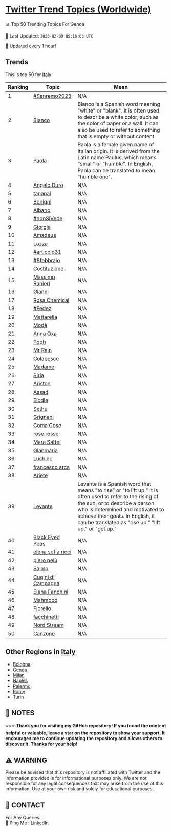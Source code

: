 [Twitter Trend Topics (Worldwide)](https://github.com/ErcinDedeoglu/Twitter-Trend-Topics)
==========


📊 Top 50 Trending Topics For Genoa

📆 Last Updated: `2023-02-09 05:16:03 UTC`

🔧 Updated every 1 hour!


## Trends

This is top 50 for [Italy](</Italy>)

| Ranking | Topic | Mean |
| ------- | ------------ | ------------ |
| 1 | [#Sanremo2023](http://twitter.com/search?q=%23Sanremo2023) | N/A |
| 2 | [Blanco](http://twitter.com/search?q=Blanco) | Blanco is a Spanish word meaning "white" or "blank". It is often used to describe a white color, such as the color of paper or a wall. It can also be used to refer to something that is empty or without content. |
| 3 | [Paola](http://twitter.com/search?q=Paola) | Paola is a female given name of Italian origin. It is derived from the Latin name Paulus, which means "small" or "humble". In English, Paola can be translated to mean "humble one". |
| 4 | [Angelo Duro](http://twitter.com/search?q=Angelo+Duro) | N/A |
| 5 | [tananai](http://twitter.com/search?q=tananai) | N/A |
| 6 | [Benigni](http://twitter.com/search?q=Benigni) | N/A |
| 7 | [Albano](http://twitter.com/search?q=Albano) | N/A |
| 8 | [#nonSiVede](http://twitter.com/search?q=%23nonSiVede) | N/A |
| 9 | [Giorgia](http://twitter.com/search?q=Giorgia) | N/A |
| 10 | [Amadeus](http://twitter.com/search?q=Amadeus) | N/A |
| 11 | [Lazza](http://twitter.com/search?q=Lazza) | N/A |
| 12 | [#articolo31](http://twitter.com/search?q=%23articolo31) | N/A |
| 13 | [#8febbraio](http://twitter.com/search?q=%238febbraio) | N/A |
| 14 | [Costituzione](http://twitter.com/search?q=Costituzione) | N/A |
| 15 | [Massimo Ranieri](http://twitter.com/search?q=Massimo+Ranieri) | N/A |
| 16 | [Gianni](http://twitter.com/search?q=Gianni) | N/A |
| 17 | [Rosa Chemical](http://twitter.com/search?q=Rosa+Chemical) | N/A |
| 18 | [#Fedez](http://twitter.com/search?q=%23Fedez) | N/A |
| 19 | [Mattarella](http://twitter.com/search?q=Mattarella) | N/A |
| 20 | [Modà](http://twitter.com/search?q=Mod%c3%a0) | N/A |
| 21 | [Anna Oxa](http://twitter.com/search?q=Anna+Oxa) | N/A |
| 22 | [Pooh](http://twitter.com/search?q=Pooh) | N/A |
| 23 | [Mr Rain](http://twitter.com/search?q=Mr+Rain) | N/A |
| 24 | [Colapesce](http://twitter.com/search?q=Colapesce) | N/A |
| 25 | [Madame](http://twitter.com/search?q=Madame) | N/A |
| 26 | [Siria](http://twitter.com/search?q=Siria) | N/A |
| 27 | [Ariston](http://twitter.com/search?q=Ariston) | N/A |
| 28 | [Assad](http://twitter.com/search?q=Assad) | N/A |
| 29 | [Elodie](http://twitter.com/search?q=Elodie) | N/A |
| 30 | [Sethu](http://twitter.com/search?q=Sethu) | N/A |
| 31 | [Grignani](http://twitter.com/search?q=Grignani) | N/A |
| 32 | [Coma Cose](http://twitter.com/search?q=Coma+Cose) | N/A |
| 33 | [rose rosse](http://twitter.com/search?q=rose+rosse) | N/A |
| 34 | [Mara Sattei](http://twitter.com/search?q=Mara+Sattei) | N/A |
| 35 | [Gianmaria](http://twitter.com/search?q=Gianmaria) | N/A |
| 36 | [Luchino](http://twitter.com/search?q=Luchino) | N/A |
| 37 | [francesco arca](http://twitter.com/search?q=francesco+arca) | N/A |
| 38 | [Ariete](http://twitter.com/search?q=Ariete) | N/A |
| 39 | [Levante](http://twitter.com/search?q=Levante) | Levante is a Spanish word that means "to rise" or "to lift up." It is often used to refer to the rising of the sun, or to describe a person who is determined and motivated to achieve their goals. In English, it can be translated as "rise up," "lift up," or "get up." |
| 40 | [Black Eyed Peas](http://twitter.com/search?q=Black+Eyed+Peas) | N/A |
| 41 | [elena sofia ricci](http://twitter.com/search?q=elena+sofia+ricci) | N/A |
| 42 | [piero pelù](http://twitter.com/search?q=piero+pel%c3%b9) | N/A |
| 43 | [Salmo](http://twitter.com/search?q=Salmo) | N/A |
| 44 | [Cugini di Campagna](http://twitter.com/search?q=Cugini+di+Campagna) | N/A |
| 45 | [Elena Fanchini](http://twitter.com/search?q=Elena+Fanchini) | N/A |
| 46 | [Mahmood](http://twitter.com/search?q=Mahmood) | N/A |
| 47 | [Fiorello](http://twitter.com/search?q=Fiorello) | N/A |
| 48 | [facchinetti](http://twitter.com/search?q=facchinetti) | N/A |
| 49 | [Nord Stream](http://twitter.com/search?q=Nord+Stream) | N/A |
| 50 | [Canzone](http://twitter.com/search?q=Canzone) | N/A |



## Other Regions in [Italy](</Italy>)

* [Bologna](</Italy/Bologna.md>)
* [Genoa](</Italy/Genoa.md>)
* [Milan](</Italy/Milan.md>)
* [Naples](</Italy/Naples.md>)
* [Palermo](</Italy/Palermo.md>)
* [Rome](</Italy/Rome.md>)
* [Turin](</Italy/Turin.md>)



## 📝 NOTES

⭐⭐⭐ **Thank you for visiting my GitHub repository! If you found the content helpful or valuable, leave a star on the repository to show your support. It encourages me to continue updating the repository and allows others to discover it. Thanks for your help!**


## ⚠️ WARNING

Please be advised that this repository is not affiliated with Twitter and the information provided is for informational purposes only. We are not responsible for any legal consequences that may arise from the use of this information. Use at your own risk and solely for educational purposes.


## 📨 CONTACT

 For Any Queries:  
            🏓 Ping Me : [LinkedIn](https://www.linkedin.com/in/ercindedeoglu/)
